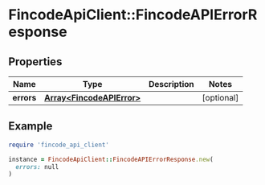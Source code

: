 # FincodeApiClient::FincodeAPIErrorResponse

## Properties

| Name | Type | Description | Notes |
| ---- | ---- | ----------- | ----- |
| **errors** | [**Array&lt;FincodeAPIError&gt;**](FincodeAPIError.md) |  | [optional] |

## Example

```ruby
require 'fincode_api_client'

instance = FincodeApiClient::FincodeAPIErrorResponse.new(
  errors: null
)
```

